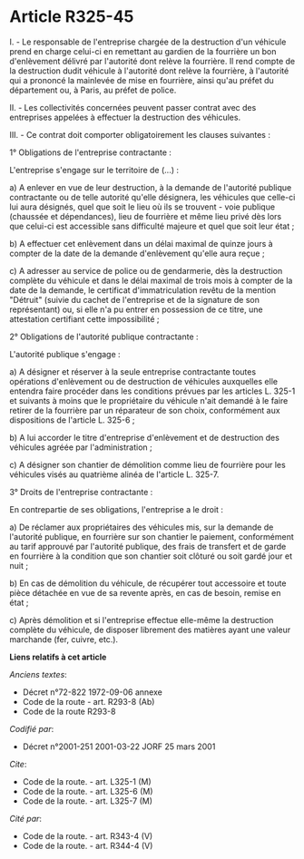 # Article R325-45

I. - Le responsable de l'entreprise chargée de la destruction d'un véhicule prend en charge celui-ci en remettant au gardien
de la fourrière un bon d'enlèvement délivré par l'autorité dont relève la fourrière. Il rend compte de la destruction dudit
véhicule à l'autorité dont relève la fourrière, à l'autorité qui a prononcé la mainlevée de mise en fourrière, ainsi qu'au
préfet du département ou, à Paris, au préfet de police.

II. - Les collectivités concernées peuvent passer contrat avec des entreprises appelées à effectuer la destruction des
véhicules.

III. - Ce contrat doit comporter obligatoirement les clauses suivantes :

1° Obligations de l'entreprise contractante :

L'entreprise s'engage sur le territoire de (...) :

a) A enlever en vue de leur destruction, à la demande de l'autorité publique contractante ou de telle autorité qu'elle
désignera, les véhicules que celle-ci lui aura désignés, quel que soit le lieu où ils se trouvent - voie publique (chaussée
et dépendances), lieu de fourrière et même lieu privé dès lors que celui-ci est accessible sans difficulté majeure et quel
que soit leur état ;

b) A effectuer cet enlèvement dans un délai maximal de quinze jours à compter de la date de la demande d'enlèvement qu'elle
aura reçue ;

c) A adresser au service de police ou de gendarmerie, dès la destruction complète du véhicule et dans le délai maximal de
trois mois à compter de la date de la demande, le certificat d'immatriculation revêtu de la mention "Détruit" (suivie du
cachet de l'entreprise et de la signature de son représentant) ou, si elle n'a pu entrer en possession de ce titre, une
attestation certifiant cette impossibilité ;

2° Obligations de l'autorité publique contractante :

L'autorité publique s'engage :

a) A désigner et réserver à la seule entreprise contractante toutes opérations d'enlèvement ou de destruction de véhicules
auxquelles elle entendra faire procéder dans les conditions prévues par les articles L. 325-1 et suivants à moins que le
propriétaire du véhicule n'ait demandé à le faire retirer de la fourrière par un réparateur de son choix, conformément aux
dispositions de l'article L. 325-6 ;

b) A lui accorder le titre d'entreprise d'enlèvement et de destruction des véhicules agréée par l'administration ;

c) A désigner son chantier de démolition comme lieu de fourrière pour les véhicules visés au quatrième alinéa de l'article L.
325-7.

3° Droits de l'entreprise contractante :

En contrepartie de ses obligations, l'entreprise a le droit :

a) De réclamer aux propriétaires des véhicules mis, sur la demande de l'autorité publique, en fourrière sur son chantier le
paiement, conformément au tarif approuvé par l'autorité publique, des frais de transfert et de garde en fourrière à la
condition que son chantier soit clôturé ou soit gardé jour et nuit ;

b) En cas de démolition du véhicule, de récupérer tout accessoire et toute pièce détachée en vue de sa revente après, en cas
de besoin, remise en état ;

c) Après démolition et si l'entreprise effectue elle-même la destruction complète du véhicule, de disposer librement des
matières ayant une valeur marchande (fer, cuivre, etc.).

**Liens relatifs à cet article**

_Anciens textes_:

  - Décret n°72-822 1972-09-06 annexe
  - Code de la route - art. R293-8 (Ab)
  - Code de la route R293-8

_Codifié par_:

  - Décret n°2001-251 2001-03-22 JORF 25 mars 2001

_Cite_:

  - Code de la route. - art. L325-1 (M)
  - Code de la route. - art. L325-6 (M)
  - Code de la route. - art. L325-7 (M)

_Cité par_:

  - Code de la route. - art. R343-4 (V)
  - Code de la route. - art. R344-4 (V)
